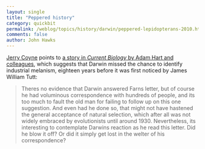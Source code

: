 ```yaml
---
layout: single 
title: "Peppered history" 
category: quickbit
permalink: /weblog/topics/history/darwin/peppered-lepidopterans-2010.html
comments: false 
author: John Hawks 
---
```


<a href="http://whyevolutionistrue.wordpress.com/2010/02/09/darwin-missed-a-chance/">Jerry Coyne</a> points to <a href="http://go2.wordpress.com/?id=725X1342&site=whyevolutionistrue.wordpress.com&url=http%3A%2F%2Fwww.cell.com%2Fcurrent-biology%2Fabstract%2FS0960-9822%252809%252902129-0">a story in <i>Current Biology</i> by Adam Hart and colleagues</a>, which suggests that Darwin missed the chance to identify industrial melanism, eighteen years before it was first noticed by James William Tutt: 

<blockquote>Theres no evidence that Darwin answered Farns letter, but of course he had voluminous correspondence with hundreds of people, and its too much to fault the old man for failing to follow up on this one suggestion.  And even had he done so, that might not have hastened the general acceptance of natural selection, which after all was not widely embraced by evolutionists until around 1930.  Nevertheless, its interesting to contemplate Darwins reaction as he read this letter.  Did he blow it off? Or did it simply get lost in the welter of his correspondence?</blockquote>

